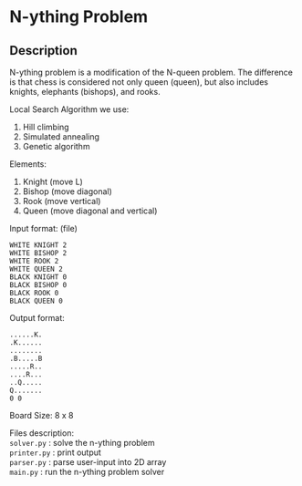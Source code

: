 # N-ything Problem

## Description
N-ything problem is a modification of the N-queen problem. The difference is that chess is considered not only queen (queen), but also includes knights, elephants (bishops), and rooks.

Local Search Algorithm we use:
  1. Hill climbing
  2. Simulated annealing
  3. Genetic algorithm

Elements:
  1. Knight (move L)
  2. Bishop (move diagonal)
  3. Rook (move vertical)
  4. Queen (move diagonal and vertical)

Input format: <colour> <element type> <count> (file)
  ```
  WHITE KNIGHT 2
  WHITE BISHOP 2
  WHITE ROOK 2
  WHITE QUEEN 2
  BLACK KNIGHT 0
  BLACK BISHOP 0
  BLACK ROOK 0
  BLACK QUEEN 0
  ```
  
Output format:
  ```
  ......K.
  .K......
  ........
  .B.....B
  .....R..
  ....R...
  ..Q.....
  Q.......
  0 0
  ```

Board Size: 
  8 x 8

Files description:
  <br>`solver.py` : solve the n-ything problem
  <br>`printer.py` : print output
  <br>`parser.py` : parse user-input into 2D array
  <br>`main.py` : run the n-ything problem solver

  
